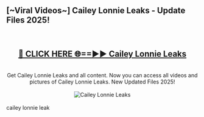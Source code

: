 <h2>[~Viral Videos~] Cailey Lonnie Leaks - Update Files 2025!</h2>
<br>
<div align="center">
<h2><a href="https://betterlinks.top/A2PfLJ" rel="nofollow">🔴 CLICK HERE 🌐==►► Cailey Lonnie Leaks</a></h2>
<br>
Get Cailey Lonnie Leaks and all content. Now you can access all videos and pictures of Cailey Lonnie Leaks. New Updated Files 2025!
<br>
<br>
<a href="https://betterlinks.top/A2PfLJ" rel="nofollow" data-target="animated-image.originalLink"><img src="https://i.ibb.co.com/WyWwxjT/player-gif2.gif" alt="Cailey Lonnie Leaks" style="max-width: 100%; display: inline-block;" data-target="animated-image.originalImage"></a>
</div>
<br>
cailey lonnie leak